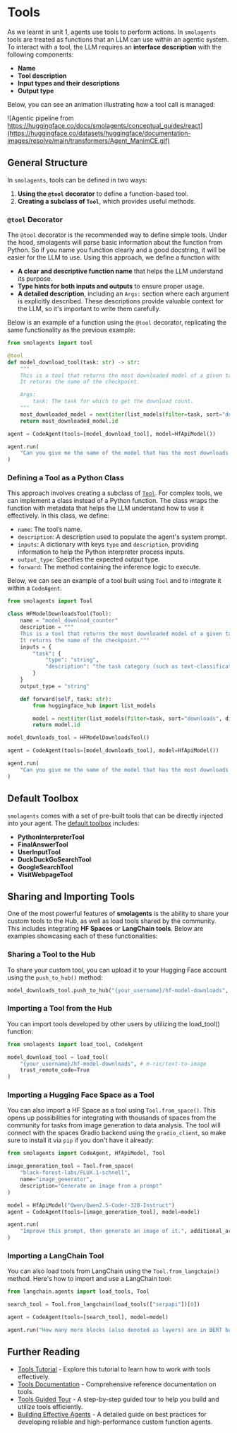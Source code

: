 # Tools  

As we learnt in unit 1, agents use tools to perform actions. In `smolagents` tools are treated as functions that an LLM can use within an agentic system. To interact with a tool, the LLM requires an **interface description** with the following components:  

- **Name**  
- **Tool description**  
- **Input types and their descriptions**  
- **Output type**  

Below, you can see an animation illustrating how a tool call is managed:  

![Agentic pipeline from https://huggingface.co/docs/smolagents/conceptual_guides/react](https://huggingface.co/datasets/huggingface/documentation-images/resolve/main/transformers/Agent_ManimCE.gif)  

## General Structure  

In `smolagents`, tools can be defined in two ways:  
1. **Using the `@tool` decorator** to define a function-based tool. 
2. **Creating a subclass of `Tool`**, which provides useful methods.    

### <code>@tool</code> Decorator  

The `@tool` decorator is the recommended way to define simple tools. Under the hood, smolagents will parse basic information about the function from Python. So if you name you function clearly and a good docstring, it will be easier for the LLM to use. Using this approach, we define a function with:  

- **A clear and descriptive function name** that helps the LLM understand its purpose.  
- **Type hints for both inputs and outputs** to ensure proper usage.  
- **A detailed description**, including an `Args:` section where each argument is explicitly described. These descriptions provide valuable context for the LLM, so it's important to write them carefully.  

Below is an example of a function using the `@tool` decorator, replicating the same functionality as the previous example:

```python
from smolagents import tool

@tool
def model_download_tool(task: str) -> str:
    """
    This is a tool that returns the most downloaded model of a given task on the Hugging Face Hub.
    It returns the name of the checkpoint.

    Args:
        task: The task for which to get the download count.
    """
    most_downloaded_model = next(iter(list_models(filter=task, sort="downloads", direction=-1)))
    return most_downloaded_model.id

agent = CodeAgent(tools=[model_download_tool], model=HfApiModel())

agent.run(
    "Can you give me the name of the model that has the most downloads in the 'text-to-video' task on the Hugging Face Hub?"
)
```

### Defining a Tool as a Python Class  

This approach involves creating a subclass of [`Tool`](https://huggingface.co/docs/smolagents/v1.8.1/en/reference/tools#smolagents.Tool).  For complex tools, we can implement a class instead of a Python function. The class wraps the function with metadata that helps the LLM understand how to use it effectively. In this class, we define:  

- `name`: The tool’s name.  
- `description`: A description used to populate the agent's system prompt.  
- `inputs`: A dictionary with keys `type` and `description`, providing information to help the Python interpreter process inputs.  
- `output_type`: Specifies the expected output type.  
- `forward`: The method containing the inference logic to execute.

Below, we can see an example of a tool built using `Tool` and to integrate it within a `CodeAgent`.

```python
from smolagents import Tool

class HFModelDownloadsTool(Tool):
    name = "model_download_counter"
    description = """
    This is a tool that returns the most downloaded model of a given task on the Hugging Face Hub.
    It returns the name of the checkpoint."""
    inputs = {
        "task": {
            "type": "string",
            "description": "the task category (such as text-classification, depth-estimation, etc)",
        }
    }
    output_type = "string"

    def forward(self, task: str):
        from huggingface_hub import list_models

        model = next(iter(list_models(filter=task, sort="downloads", direction=-1)))
        return model.id

model_downloads_tool = HFModelDownloadsTool()

agent = CodeAgent(tools=[model_downloads_tool], model=HfApiModel())

agent.run(
    "Can you give me the name of the model that has the most downloads in the 'text-to-video' task on the Hugging Face Hub?"
)
```



## Default Toolbox  

`smolagents` comes with a set of pre-built tools that can be directly injected into your agent. The [default toolbox](https://huggingface.co/docs/smolagents/guided_tour?build-a-tool=Decorate+a+function+with+%40tool#default-toolbox) includes:  

- **PythonInterpreterTool**  
- **FinalAnswerTool**  
- **UserInputTool**  
- **DuckDuckGoSearchTool**  
- **GoogleSearchTool**  
- **VisitWebpageTool**  


## Sharing and Importing Tools

One of the most powerful features of **smolagents** is the ability to share your custom tools to the Hub, as well as load tools shared by the community. This includes integrating **HF Spaces** or **LangChain tools**. Below are examples showcasing each of these functionalities:

### Sharing a Tool to the Hub

To share your custom tool, you can upload it to your Hugging Face account using the `push_to_hub()` method:

```python
model_downloads_tool.push_to_hub("{your_username}/hf-model-downloads", token="<YOUR_HUGGINGFACEHUB_API_TOKEN>")
```

### Importing a Tool from the Hub

You can import tools developed by other users by utilizing the load_tool() function:

```python
from smolagents import load_tool, CodeAgent

model_download_tool = load_tool(
    "{your_username}/hf-model-downloads", # m-ric/text-to-image
    trust_remote_code=True
)
```

### Importing a Hugging Face Space as a Tool

You can also import a HF Space as a tool using `Tool.from_space()`. This opens up possibilities for integrating with thousands of spaces from the community for tasks from image generation to data analysis. The tool will connect with the spaces Gradio backend using the `gradio_client`, so make sure to install it via `pip` if you don't have it already:

```python
from smolagents import CodeAgent, HfApiModel, Tool

image_generation_tool = Tool.from_space(
    "black-forest-labs/FLUX.1-schnell",
    name="image_generator",
    description="Generate an image from a prompt"
)

model = HfApiModel("Qwen/Qwen2.5-Coder-32B-Instruct")
agent = CodeAgent(tools=[image_generation_tool], model=model)

agent.run(
    "Improve this prompt, then generate an image of it.", additional_args={'user_prompt': 'A rabbit wearing a space suit'}
)
```

### Importing a LangChain Tool

You can also load tools from LangChain using the `Tool.from_langchain()` method. Here's how to import and use a LangChain tool:

```python
from langchain.agents import load_tools, Tool

search_tool = Tool.from_langchain(load_tools(["serpapi"])[0])

agent = CodeAgent(tools=[search_tool], model=model)

agent.run("How many more blocks (also denoted as layers) are in BERT base encoder compared to the encoder from the architecture proposed in Attention is All You Need?")
```

## Further Reading

- [Tools Tutorial](https://huggingface.co/docs/smolagents/tutorials/tools) - Explore this tutorial to learn how to work with tools effectively.
- [Tools Documentation](https://huggingface.co/docs/smolagents/v1.8.1/en/reference/tools) - Comprehensive reference documentation on tools.
- [Tools Guided Tour](https://huggingface.co/docs/smolagents/v1.8.1/en/guided_tour#tools) - A step-by-step guided tour to help you build and utilize tools efficiently.
- [Building Effective Agents](https://huggingface.co/docs/smolagents/tutorials/building_good_agents) - A detailed guide on best practices for developing reliable and high-performance custom function agents.